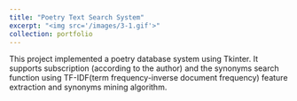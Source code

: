 ```yaml
---
title: "Poetry Text Search System"
excerpt: "<img src='/images/3-1.gif'>"
collection: portfolio
---
```

This project implemented a poetry database system using Tkinter. It supports subscription (according to the author) and the synonyms search function using TF-IDF(term frequency-inverse document frequency) feature extraction and synonyms mining algorithm.